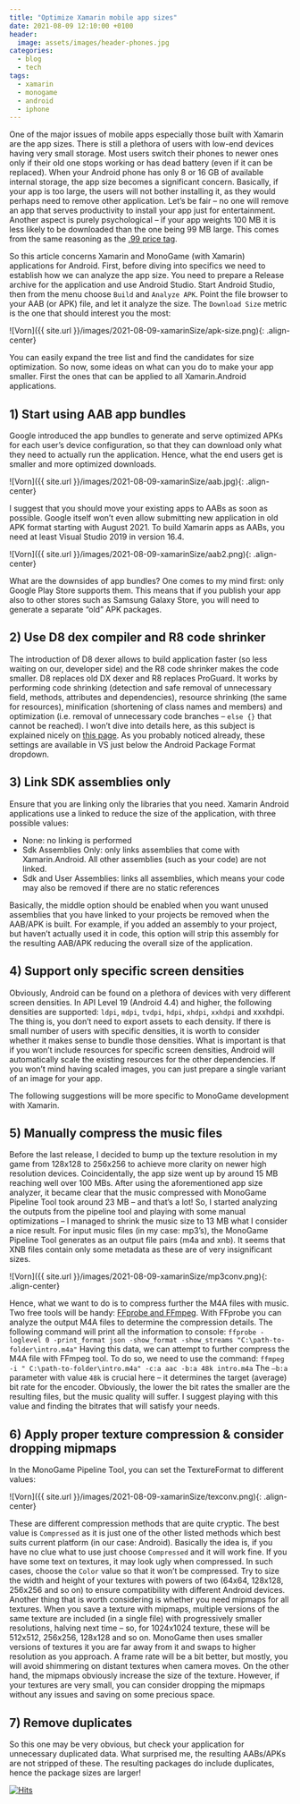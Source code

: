 ```yaml
---
title: "Optimize Xamarin mobile app sizes"
date: 2021-08-09 12:10:00 +0100
header:
  image: assets/images/header-phones.jpg
categories:
  - blog
  - tech
tags:
  - xamarin
  - monogame
  - android
  - iphone
---
```


One of the major issues of mobile apps especially those built with Xamarin are the app sizes. There is still a plethora of users with low-end devices having very small storage. Most users switch their phones to newer ones only if their old one stops working or has dead battery (even if it can be replaced). When your Android phone has only 8 or 16 GB of available internal storage, the app size becomes a significant concern. Basically, if your app is too large, the users will not bother installing it, as they would perhaps need to remove other application. Let’s be fair – no one will remove an app that serves productivity to install your app just for entertainment. Another aspect is purely psychological – if your app weights 100 MB it is less likely to be downloaded than the one being 99 MB large. This comes from the same reasoning as the [.99 price tag](https://www.simon-kucher.com/pl/blog/why-prices-end-99-and-other-psychological-pricing-tactics).

So this article concerns Xamarin and MonoGame (with Xamarin) applications for Android. First, before diving into specifics we need to establish how we can analyze the app size. You need to prepare a Release archive for the application and use Android Studio. Start Android Studio, then from the menu choose `Build` and `Analyze APK`. Point the file browser to your AAB (or APK) file, and let it analyze the size. The `Download Size` metric is the one that should interest you the most:

![Vorn]({{ site.url }}/images/2021-08-09-xamarinSize/apk-size.png){: .align-center}

You can easily expand the tree list and find the candidates for size optimization. So now, some ideas on what can you do to make your app smaller. First the ones that can be applied to all Xamarin.Android applications.


## 1)	Start using AAB app bundles

Google introduced the app bundles to generate and serve optimized APKs for each user’s device configuration, so that they can download only what they need to actually run the application. Hence, what the end users get is smaller and more optimized downloads.

![Vorn]({{ site.url }}/images/2021-08-09-xamarinSize/aab.jpg){: .align-center}

I suggest that you should move your existing apps to AABs as soon as possible. Google itself won’t even allow submitting new application in old APK format starting with August 2021. To build Xamarin apps as AABs, you need at least Visual Studio 2019 in version 16.4. 

![Vorn]({{ site.url }}/images/2021-08-09-xamarinSize/aab2.png){: .align-center}

What are the downsides of app bundles? One comes to my mind first: only Google Play Store supports them. This means that if you publish your app also to other stores such as Samsung Galaxy Store, you will need to generate a separate “old” APK packages.

## 2) Use D8 dex compiler and R8 code shrinker
The introduction of D8 dexer allows to build application faster (so less waiting on our, developer side) and the R8 code shrinker makes the code smaller. D8 replaces old DX dexer and R8 replaces ProGuard. It works by performing code shrinking (detection and safe removal of unnecessary field, methods, attributes and dependencies), resource shrinking (the same for resources), minification (shortening of class names and members) and optimization (i.e. removal of unnecessary code branches – `else {}` that cannot be reached). I won’t dive into details here, as this subject is explained nicely on [this page](https://medium.com/@hakimgulamali88/a-deep-dive-into-androids-d8-dexer-and-r8-shrinker-with-xamarin-ca66e00b1c8d). As you probably noticed already, these settings are available in VS just below the Android Package Format dropdown.

## 3) Link SDK assemblies only
Ensure that you are linking only the libraries that you need. Xamarin Android applications use a linked to reduce the size of the application, with three possible values:

-	None: no linking is performed
-	Sdk Assemblies Only: only links assemblies that come with Xamarin.Android. All other assemblies (such as your code) are not linked. 
-	Sdk and User Assemblies: links all assemblies, which means your code may also be removed if there are no static references

Basically, the middle option should be enabled when you want unused assemblies that you have linked to your projects be removed when the AAB/APK is built. For example, if you added an assembly to your project, but haven’t actually used it in code, this option will strip this assembly for the resulting AAB/APK reducing the overall size of the application.


## 4) Support only specific screen densities
Obviously, Android can be found on a plethora of devices with very different screen densities. In API Level 19 (Android 4.4) and higher, the following densities are supported: `ldpi`, `mdpi`, `tvdpi`, `hdpi`, `xhdpi`, `xxhdpi` and xxxhdpi. The thing is, you don’t need to export assets to each density. If there is small number of users with specific densities, it is worth to consider whether it makes sense to bundle those densities. What is important is that if you won’t include resources for specific screen densities, Android will automatically scale the existing resources for the other dependencies. If you won’t mind having scaled images, you can just prepare a single variant of an image for your app.


The following suggestions will be more specific to MonoGame development with Xamarin.

## 5) Manually compress the music files
Before the last release, I decided to bump up the texture resolution in my game from 128x128 to 256x256 to achieve more clarity on newer high resolution devices. Coincidentally, the app size went up by around 15 MB reaching well over 100 MBs. After using the aforementioned app size analyzer, it became clear that the music compressed with MonoGame Pipeline Tool took around 23 MB – and that’s a lot! So, I started analyzing the outputs from the pipeline tool and playing with some manual optimizations – I managed to shrink the music size to 13 MB what I consider a nice result.
For input music files (in my case: mp3’s), the MonoGame Pipeline Tool generates as an output file pairs (m4a and xnb). It seems that XNB files contain only some metadata as these are of very insignificant sizes.

![Vorn]({{ site.url }}/images/2021-08-09-xamarinSize/mp3conv.png){: .align-center}

Hence, what we want to do is to compress further the M4A files with music. Two free tools will be handy: [FFprobe and FFmpeg](https://www.ffmpeg.org/). With FFprobe you can analyze the output M4A files to determine the compression details. The following command will print all the information to console: 
`ffprobe -loglevel 0 -print_format json -show_format -show_streams "C:\path-to-folder\intro.m4a"`
Having this data, we can attempt to further compress the M4A file with FFmpeg tool. To do so, we need to use the command:
`ffmpeg -i " C:\path-to-folder\intro.m4a" -c:a aac -b:a 48k intro.m4a`
The `–b:a` parameter with value `48k` is crucial here – it determines the target (average) bit rate for the encoder. Obviously, the lower the bit rates the smaller are the resulting files, but the music quality will suffer. I suggest playing with this value and finding the bitrates that will satisfy your needs. 

## 6) Apply proper texture compression & consider dropping mipmaps
In the MonoGame Pipeline Tool, you can set the TextureFormat to different values:

![Vorn]({{ site.url }}/images/2021-08-09-xamarinSize/texconv.png){: .align-center}

These are different compression methods that are quite cryptic. The best value is `Compressed` as it is just one of the other listed methods which best suits current platform (in our case: Android). Basically the idea is, if you have no clue what to use just choose `Compressed` and it will work fine. If you have some text on textures, it may look ugly when compressed. In such cases, choose the `Color` value so that it won’t be compressed. Try to size the width and height of your textures with powers of two (64x64, 128x128, 256x256 and so on) to ensure compatibility with different Android devices.
Another thing that is worth considering is whether you need mipmaps for all textures. When you save a texture with mipmaps, multiple versions of the same texture are included (in a single file) with progressively smaller resolutions, halving next time – so, for 1024x1024 texture, these will be 512x512, 256x256, 128x128 and so on. MonoGame then uses smaller versions of textures it you are far away from it and swaps to higher resolution as you approach. A frame rate will be a bit better, but mostly, you will avoid shimmering on distant textures when camera moves. On the other hand, the mipmaps obviously increase the size of the texture. However, if your textures are very small, you can consider dropping the mipmaps without any issues and saving on some precious space.

## 7) Remove duplicates
So this one may be very obvious, but check your application for unnecessary duplicated data. What surprised me, the resulting AABs/APKs are not stripped of these. The resulting packages do include duplicates, hence the package sizes are larger!


[![Hits](https://hits.seeyoufarm.com/api/count/incr/badge.svg?url=https%3A%2F%2Fkonradzaba.github.io%2Fblog%2Ftech%2FOptimize-Xamarin-mobile-app-size%2F&count_bg=%2379C83D&title_bg=%23555555&icon=&icon_color=%23E7E7E7&title=hits&edge_flat=false)](https://hits.seeyoufarm.com)